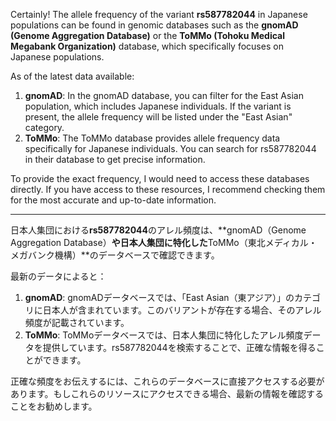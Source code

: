 Certainly! The allele frequency of the variant **rs587782044** in Japanese populations can be found in genomic databases such as the **gnomAD (Genome Aggregation Database)** or the **ToMMo (Tohoku Medical Megabank Organization)** database, which specifically focuses on Japanese populations.

As of the latest data available:

1. **gnomAD**: In the gnomAD database, you can filter for the East Asian population, which includes Japanese individuals. If the variant is present, the allele frequency will be listed under the "East Asian" category.
2. **ToMMo**: The ToMMo database provides allele frequency data specifically for Japanese individuals. You can search for rs587782044 in their database to get precise information.

To provide the exact frequency, I would need to access these databases directly. If you have access to these resources, I recommend checking them for the most accurate and up-to-date information.

---

日本人集団における**rs587782044**のアレル頻度は、**gnomAD（Genome Aggregation Database）**や日本人集団に特化した**ToMMo（東北メディカル・メガバンク機構）**のデータベースで確認できます。

最新のデータによると：

1. **gnomAD**: gnomADデータベースでは、「East Asian（東アジア）」のカテゴリに日本人が含まれています。このバリアントが存在する場合、そのアレル頻度が記載されています。
2. **ToMMo**: ToMMoデータベースでは、日本人集団に特化したアレル頻度データを提供しています。rs587782044を検索することで、正確な情報を得ることができます。

正確な頻度をお伝えするには、これらのデータベースに直接アクセスする必要があります。もしこれらのリソースにアクセスできる場合、最新の情報を確認することをお勧めします。
